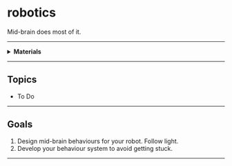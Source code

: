 # robotics

Mid-brain does most of it.

----

<details><summary><b>Materials</b></summary><p>

Contents|Level|Description| # |Data|Link|
:-------|:---:|:----------|:-:|:--:|:--:|
Servo Mount|01|Mount for servo motor|2|-|[-L-](VK)
M2.5 bolt (6)|01|6 mm long M2.5 bolt|8|-|[-L-](https://www.accu.co.uk/pozi-pan-head-screws/9255-SPP-M2-5-6-A2)
M2.5 standoff (12/SS)|01|12 mm long socket-to-socket M2.5 standoff|4|-|[-L-](https://uk.farnell.com/wurth-elektronik/970120151/standoff-hex-female-female-12mm/dp/2884528)
Motor Mount|10|Mount for TT Gearbox DC Motors - L-Bracket Type with hardware|2|-|[-L-](https://www.adafruit.com/product/3768)

</p></details>

----

## Topics

- To Do

----

## Goals

1. Design mid-brain behaviours for your robot. Follow light.
2. Develop your behaviour system to avoid getting stuck.

----
